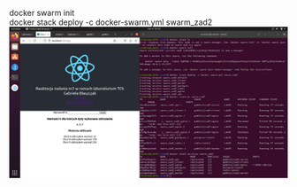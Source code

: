 docker swarm init  
docker stack deploy -c docker-swarm.yml swarm_zad2  
![swarm](https://github.com/gabbl0/docker-zad2/blob/main/swarm.png)